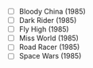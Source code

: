 - [ ] Bloody China (1985)
- [ ] Dark Rider (1985)
- [ ] Fly High (1985)
- [ ] Miss World (1985)
- [ ] Road Racer (1985)
- [ ] Space Wars (1985)
